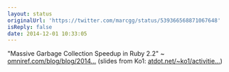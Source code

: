 ```yaml
---
layout: status
originalUrl: 'https://twitter.com/marcgg/status/539366568871067648'
isReply: false
date: 2014-12-01 10:33:05
---
```


"Massive Garbage Collection Speedup in Ruby 2.2" ~ [omniref.com/blog/blog/2014…](https://www.omniref.com/blog/blog/2014/11/18/ko1-at-rubyconf-2014-massive-garbage-collection-speedup-in-ruby-2-dot-2) (slides from Ko1: [atdot.net/~ko1/activitie…](http://www.atdot.net/~ko1/activities/2014_rubyconf_pub.pdf))
